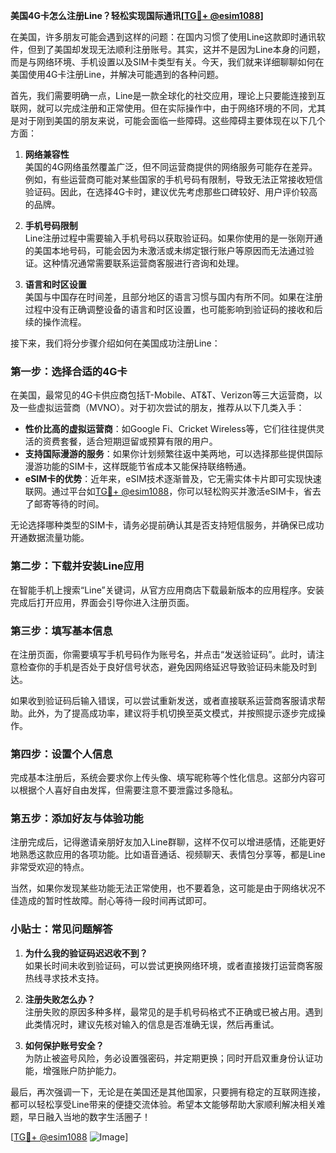 **美国4G卡怎么注册Line？轻松实现国际通讯[[TG💪+ @esim1088](https://t.me/s/esim1088)]**

在美国，许多朋友可能会遇到这样的问题：在国内习惯了使用Line这款即时通讯软件，但到了美国却发现无法顺利注册账号。其实，这并不是因为Line本身的问题，而是与网络环境、手机设置以及SIM卡类型有关。今天，我们就来详细聊聊如何在美国使用4G卡注册Line，并解决可能遇到的各种问题。

首先，我们需要明确一点，Line是一款全球化的社交应用，理论上只要能连接到互联网，就可以完成注册和正常使用。但在实际操作中，由于网络环境的不同，尤其是对于刚到美国的朋友来说，可能会面临一些障碍。这些障碍主要体现在以下几个方面：

1. **网络兼容性**  
   美国的4G网络虽然覆盖广泛，但不同运营商提供的网络服务可能存在差异。例如，有些运营商可能对某些国家的手机号码有限制，导致无法正常接收短信验证码。因此，在选择4G卡时，建议优先考虑那些口碑较好、用户评价较高的品牌。

2. **手机号码限制**  
   Line注册过程中需要输入手机号码以获取验证码。如果你使用的是一张刚开通的美国本地号码，可能会因为未激活或未绑定银行账户等原因而无法通过验证。这种情况通常需要联系运营商客服进行咨询和处理。

3. **语言和时区设置**  
   美国与中国存在时间差，且部分地区的语言习惯与国内有所不同。如果在注册过程中没有正确调整设备的语言和时区设置，也可能影响到验证码的接收和后续的操作流程。

接下来，我们将分步骤介绍如何在美国成功注册Line：

### 第一步：选择合适的4G卡

在美国，最常见的4G卡供应商包括T-Mobile、AT&T、Verizon等三大运营商，以及一些虚拟运营商（MVNO）。对于初次尝试的朋友，推荐从以下几类入手：

- **性价比高的虚拟运营商**：如Google Fi、Cricket Wireless等，它们往往提供灵活的资费套餐，适合短期逗留或预算有限的用户。
- **支持国际漫游的服务**：如果你计划频繁往返中美两地，可以选择那些提供国际漫游功能的SIM卡，这样既能节省成本又能保持联络畅通。
- **eSIM卡的优势**：近年来，eSIM技术逐渐普及，它无需实体卡片即可实现快速联网。通过平台如[TG💪+ @esim1088](https://t.me/s/esim1088)，你可以轻松购买并激活eSIM卡，省去了邮寄等待的时间。

无论选择哪种类型的SIM卡，请务必提前确认其是否支持短信服务，并确保已成功开通数据流量功能。

### 第二步：下载并安装Line应用

在智能手机上搜索“Line”关键词，从官方应用商店下载最新版本的应用程序。安装完成后打开应用，界面会引导你进入注册页面。

### 第三步：填写基本信息

在注册页面，你需要填写手机号码作为账号名，并点击“发送验证码”。此时，请注意检查你的手机是否处于良好信号状态，避免因网络延迟导致验证码未能及时到达。

如果收到验证码后输入错误，可以尝试重新发送，或者直接联系运营商客服请求帮助。此外，为了提高成功率，建议将手机切换至英文模式，并按照提示逐步完成操作。

### 第四步：设置个人信息

完成基本注册后，系统会要求你上传头像、填写昵称等个性化信息。这部分内容可以根据个人喜好自由发挥，但需要注意不要泄露过多隐私。

### 第五步：添加好友与体验功能

注册完成后，记得邀请亲朋好友加入Line群聊，这样不仅可以增进感情，还能更好地熟悉这款应用的各项功能。比如语音通话、视频聊天、表情包分享等，都是Line非常受欢迎的特点。

当然，如果你发现某些功能无法正常使用，也不要着急，这可能是由于网络状况不佳造成的暂时性故障。耐心等待一段时间再试即可。

### 小贴士：常见问题解答

1. **为什么我的验证码迟迟收不到？**  
   如果长时间未收到验证码，可以尝试更换网络环境，或者直接拨打运营商客服热线寻求技术支持。

2. **注册失败怎么办？**  
   注册失败的原因多种多样，最常见的是手机号码格式不正确或已被占用。遇到此类情况时，建议先核对输入的信息是否准确无误，然后再重试。

3. **如何保护账号安全？**  
   为防止被盗号风险，务必设置强密码，并定期更换；同时开启双重身份认证功能，增强账户防护能力。

最后，再次强调一下，无论是在美国还是其他国家，只要拥有稳定的互联网连接，都可以轻松享受Line带来的便捷交流体验。希望本文能够帮助大家顺利解决相关难题，早日融入当地的数字生活圈子！

[[TG💪+ @esim1088](https://t.me/s/esim1088) ![Image](https://i.postimg.cc/4NQfJmqS/Snipaste-2025-05-13-00-14-12.png)]